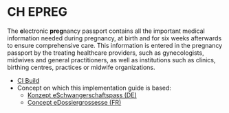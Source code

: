 # CH EPREG
The **e**lectronic **preg**nancy passport contains all the important medical information needed during pregnancy, at birth and for six weeks afterwards to ensure comprehensive care. This information is entered in the pregnancy passport by the treating healthcare providers, such as gynecologists, midwives and general practitioners, as well as institutions such as clinics, birthing centres, practices or midwife organizations. 

* [CI Build](https://build.fhir.org/ig/hl7ch/ch-epreg/)
* Concept on which this implementation guide is based: 
   * [Konzept eSchwangerschaftspass (DE)](https://www.e-health-suisse.ch/upload/documents/eSchwangerschaftspass_Konzept_de.pdf)
   * [Concept eDossiergrossesse (FR)](https://www.e-health-suisse.ch/upload/documents/eDossiergrossesse_Concept_fr.pdf)
